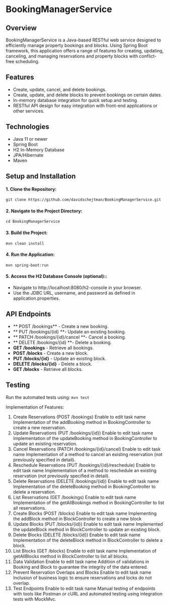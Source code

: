 # BookingManagerService
## Overview
BookingManagerService is a Java-based RESTful web service designed to efficiently manage property bookings and blocks. Using Spring Boot framework, this application offers a range of features for creating, updating, canceling, and managing reservations and property blocks with conflict-free scheduling.

## Features
- Create, update, cancel, and delete bookings.
- Create, update, and delete blocks to prevent bookings on certain dates.
- In-memory database integration for quick setup and testing.
- RESTful API design for easy integration with front-end applications or other services.

## Technologies
- Java 11 or newer
- Spring Boot
- H2 In-Memory Database
- JPA/Hibernate
- Maven

## Setup and Installation
#### 1.  Clone the Repository:
`git clone https://github.com/davidschejtman/BookingManagerService.git`
#### 2.  Navigate to the Project Directory:
`cd BookingManagerService`
#### 3.  Build the Project:
`mvn clean install`
#### 4.  Run the Application:
`mvn spring-boot:run`
#### 5. Access the H2 Database Console (optional)::
- Navigate to http://localhost:8080/h2-console in your browser.
- Use the JDBC URL, username, and password as defined in application.properties.

## API Endpoints
- ** POST /bookings** - Create a new booking.
- ** PUT /bookings/{id} **- Update an existing booking.
- ** PATCH /bookings/{id}/cancel **- Cancel a booking.
- ** DELETE /bookings/{id} **- Delete a booking.
- **GET /bookings** - Retrieve all bookings.
- **POST /blocks** - Create a new block.
- **PUT /blocks/{id}** - Update an existing block.
- **DELETE /blocks/{id}** - Delete a block.
- **GET /blocks** - Retrieve all blocks.

## Testing
Run the automated tests using:
`mvn test`


Implementation of Features:
1. Create Reservations (POST /bookings)
Enable to edit task name
Implementation of the addBooking method in BookingController to create a new reservation.
2. Update Reservations (PUT /bookings/{id})
Enable to edit task name
Implementation of the updateBooking method in BookingController to update an existing reservation.
3. Cancel Reservations (PATCH /bookings/{id}/cancel)
Enable to edit task name
Implementation of a method to cancel an existing reservation (not previously specified in detail).
4. Reschedule Reservations (PUT /bookings/{id}/reschedule)
Enable to edit task name
Implementation of a method to reschedule an existing reservation (not previously specified in detail).
5. Delete Reservations (DELETE /bookings/{id})
Enable to edit task name
Implementation of the deleteBooking method in BookingController to delete a reservation.
6. List Reservations (GET /bookings)
Enable to edit task name
Implementation of the getAllBookings method in BookingController to list all reservations.
7. Create Blocks (POST /blocks)
Enable to edit task name
Implementing the addBlock method in BlockController to create a new block
8. Update Blocks (PUT /blocks/{id})
Enable to edit task name
Implemented the updateBlock method in BlockController to update an existing block.
9. Delete Blocks (DELETE /blocks/{id})
Enable to edit task name
Implementation of the deleteBlock method in BlockController to delete a block.
10. List Blocks (GET /blocks)
Enable to edit task name
Implementation of getAllBlocks method in BlockController to list all blocks.
11. Data Validation
Enable to edit task name
Addition of validations in Booking and Block to guarantee the integrity of the data entered.
12. Prevent Reservation Overlaps and Blocks
Enable to edit task name
Inclusion of business logic to ensure reservations and locks do not overlap.
13. Test Endpoints
Enable to edit task name
Manual testing of endpoints with tools like Postman or cURL and automated testing using integration tests with MockMvc.
